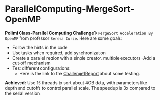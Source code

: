 # ParallelComputing-MergeSort-OpenMP

**Polimi Class-Parallel Computing Challenge1:**
`MergeSort Acceleration By OpenMP` from professor `Serena Curze`. Here are some goals:

- Follow the hints in the code
- Use tasks when required, add synchronization
- Create a parallel region with a single creator, multiple executors
-Add a cut-off mechanism
- Test different configurations:
  - Here is the link to the [Challenge1Report](Challenge1-YanlongWang.pdf) about some testing.

**Achieved:**
Use 16 threads to sort about 4GB data, with parameters like depth and cutoffs to control parallel scale. The speedup is 3x compared to the serial version.

